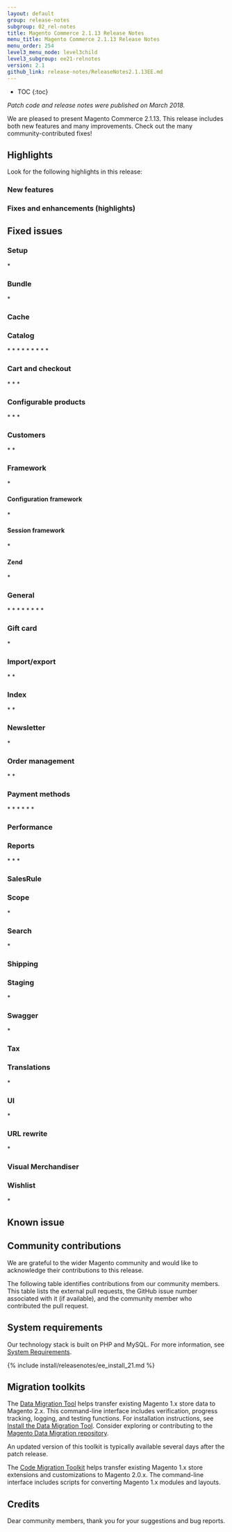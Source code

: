 ```yaml
---
layout: default
group: release-notes
subgroup: 02_rel-notes
title: Magento Commerce 2.1.13 Release Notes
menu_title: Magento Commerce 2.1.13 Release Notes
menu_order: 254
level3_menu_node: level3child
level3_subgroup: ee21-relnotes 
version: 2.1
github_link: release-notes/ReleaseNotes2.1.13EE.md
---
```


*	TOC
{:toc}

*Patch code and release notes were published on March 2018.*



We are pleased to present Magento Commerce  2.1.13. This release includes both new features and many improvements. Check out the many community-contributed fixes!

## Highlights
Look for the following highlights in this release:


### New features




### Fixes and enhancements (highlights)


## Fixed issues


### Setup

<!--- MAGETWO-86298 -->*  


### Bundle 
<!--- MAGETWO-69496 -->*  


### Cache


### Catalog
<!--- MAGETWO-85781 -->*  

<!--- MAGETWO-85696 -->*  

<!--- MAGETWO-85206 -->*  

<!--- MAGETWO-85104 -->*  

<!--- MAGETWO-85030 -->*  

<!--- MAGETWO-84932 -->*  

<!--- MAGETWO-84688 -->*  

<!--- MAGETWO-84432 -->*  

<!--- MAGETWO-80426 -->*  



### Cart and checkout
<!--- MAGETWO-87195 -->*  

<!--- MAGETWO-69701 -->*  

<!--- MAGETWO-64171 -->*  

### Configurable products
<!--- MAGETWO-86312 -->*  

<!--- MAGETWO-83204 -->*  

<!--- MAGETWO-86312 -->*  



### Customers
<!--- MAGETWO-85674 -->*  

<!--- MAGETWO-84861 -->*  


### Framework
<!--- MAGETWO-86676 -->*  

#### Configuration framework
<!--- MAGETWO-83646 -->*  

#### Session framework
<!--- MAGETWO-83288 -->*  



#### Zend
<!--- MAGETWO-86300 -->*  

### General
<!--- MAGETWO-86284 -->*  

<!--- MAGETWO-85930 -->*  

<!--- MAGETWO-85264 -->*  

<!--- MAGETWO-84138 -->*  

<!--- MAGETWO-83631 -->*  

<!--- MAGETWO-71381 -->*  

<!--- MAGETWO-70329 -->*  

<!--- MAGETWO-69036 -->*  


### Gift card
<!--- MAGETWO-84806 -->*  


### Import/export
<!--- MAGETWO-83426 -->*  

<!--- MAGETWO-83193 -->*  


### Index
<!--- MAGETWO-83478 -->*  

<!--- MAGETWO-83313 -->*  


### Newsletter
<!--- MAGETWO-66793 -->*  


### Order management
<!--- MAGETWO-86861 -->*  

<!--- MAGETWO-86259 -->*  






### Payment methods
<!--- MAGETWO-86343 -->*  

<!--- MAGETWO-80643 -->*  

<!--- MAGETWO-80324 -->*  

<!--- MAGETWO-71625 -->*  

<!--- MAGETWO-68948 -->*  

<!--- MAGETWO-65734 -->*  

### Performance


### Reports
<!--- MAGETWO-84476 -->*  

<!--- MAGETWO-83539 -->*  

<!--- MAGETWO-83094 -->*  




### SalesRule

### Scope
<!--- MAGETWO-80502 -->*  




### Search
<!--- MAGETWO-72312 -->*  


### Shipping


### Staging
<!--- MAGETWO-71669 -->*  



### Swagger
<!--- MAGETWO-85180 -->*  



### Tax




### Translations
<!--- MAGETWO-86285 -->*  

### UI
<!--- MAGETWO-84852 -->*  

### URL rewrite
<!--- MAGETWO-60154 -->*  



### Visual Merchandiser 

### Wishlist
<!--- MAGETWO-86204-->*  




## Known issue

<!--- NOT NEEDED   MAGETWO-87348  MAGETWO-87346 MAGETWO-87345 MAGETWO-87343 MAGETWO-86760 MAGETWO-85931 MAGETWO-84907 MAGETWO-84733 MAGETWO-71608 MAGETWO-82008-->


<!---  CANNOT REPRODUCE MAGETWO-85632 MAGETWO-83400 MAGETWO-81629 MAGETWO-70004 MAGETWO-69476 MAGETWO-65162
MAGETWO-64511 MAGETWO-60553 -->

<!--- WON'T FIX MAGETWO-66481 MAGETWO-54167MAGETWO-59163  -->

<!---  INTERNAL ONLY MAGETWO-86454 MAGETWO-85030 MAGETWO-83115 MAGETWO-65534 -->

<!---  NOT A BUG MAGETWO-75814 -->








## Community contributions

We are grateful to the wider Magento community and would like to acknowledge their contributions to this release.

The following table identifies contributions from our community members. This table lists the external pull requests, the GitHub issue number associated with it (if available), and the community member who contributed the pull request.





## System requirements
Our technology stack is built on PHP and MySQL. For more information, see <a href="{{ page.baseurl }}install-gde/system-requirements.html" target="_blank">System Requirements</a>.

{% include install/releasenotes/ee_install_21.md %}



## Migration toolkits
The <a href="{{ page.baseurl }}migration/migration-migrate.html" target="_blank">Data Migration Tool</a> helps transfer existing Magento 1.x store data to Magento 2.x. This command-line interface includes verification, progress tracking, logging, and testing functions. For installation instructions, see  <a href="{{ page.baseurl }}migration/migration-tool-install.html" target="_blank">Install the Data Migration Tool</a>. Consider exploring or contributing to the <a href="https://github.com/magento/data-migration-tool" target="_blank"> Magento Data Migration repository</a>.

An updated version of this toolkit is typically available several days after the patch release.

The <a href="https://github.com/magento/code-migration" target="_blank">Code Migration Toolkit</a> helps transfer existing Magento 1.x store extensions and customizations to Magento 2.0.x. The command-line interface includes scripts for converting Magento 1.x modules and layouts.

## Credits
Dear community members, thank you for your suggestions and bug reports. 


